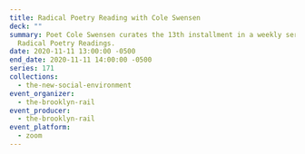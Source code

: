 ```yaml
---
title: Radical Poetry Reading with Cole Swensen
deck: ""
summary: Poet Cole Swensen curates the 13th installment in a weekly series of
  Radical Poetry Readings.
date: 2020-11-11 13:00:00 -0500
end_date: 2020-11-11 14:00:00 -0500
series: 171
collections:
  - the-new-social-environment
event_organizer:
  - the-brooklyn-rail
event_producer:
  - the-brooklyn-rail
event_platform:
  - zoom
---
```


